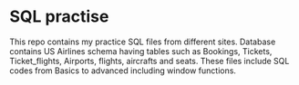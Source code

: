 # SQL practise
This repo contains my practice SQL files from different sites. Database contains US Airlines schema having tables such as Bookings, Tickets, Ticket_flights, Airports,
flights, aircrafts and seats. These files include SQL codes from Basics to advanced including window functions. 
